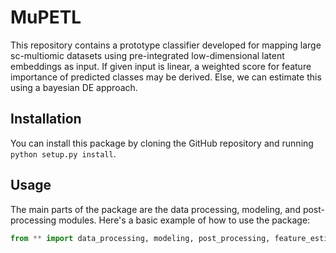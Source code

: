 
# MuPETL
This repository contains a prototype classifier developed for mapping large sc-multiomic datasets using pre-integrated low-dimensional latent embeddings as input. If given input is linear, a weighted score for feature importance of predicted classes may be derived. Else, we can estimate this using a bayesian DE approach.

## Installation

You can install this package by cloning the GitHub repository and running `python setup.py install`.

## Usage

The main parts of the package are the data processing, modeling, and post-processing modules. Here's a basic example of how to use the package:

```python
from ** import data_processing, modeling, post_processing, feature_estimator

